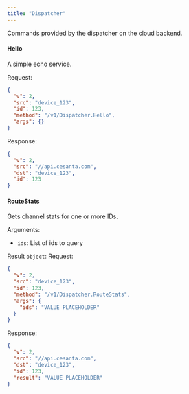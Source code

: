 ```yaml
---
title: "Dispatcher"
---
```


Commands provided by the dispatcher on the cloud backend.

#### Hello
A simple echo service.


Request:
```json
{
  "v": 2,
  "src": "device_123",
  "id": 123,
  "method": "/v1/Dispatcher.Hello",
  "args": {}
}

```

Response:
```json
{
  "v": 2,
  "src": "//api.cesanta.com",
  "dst": "device_123",
  "id": 123
}

```

#### RouteStats
Gets channel stats for one or more IDs.

Arguments:
- `ids`: List of ids to query

Result `object`: 
Request:
```json
{
  "v": 2,
  "src": "device_123",
  "id": 123,
  "method": "/v1/Dispatcher.RouteStats",
  "args": {
    "ids": "VALUE PLACEHOLDER"
  }
}

```

Response:
```json
{
  "v": 2,
  "src": "//api.cesanta.com",
  "dst": "device_123",
  "id": 123,
  "result": "VALUE PLACEHOLDER"
}

```



